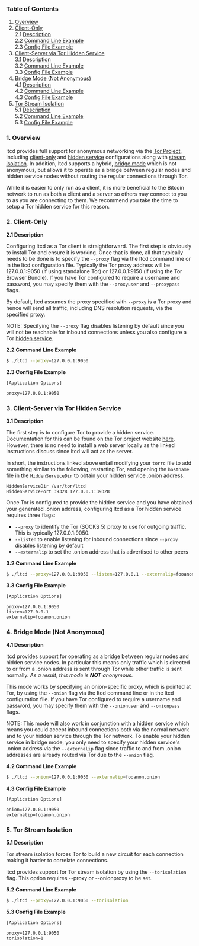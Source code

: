 ### Table of Contents
1. [Overview](#Overview)<br />
2. [Client-Only](#Client)<br />
2.1 [Description](#ClientDescription)<br />
2.2 [Command Line Example](#ClientCLIExample)<br />
2.3 [Config File Example](#ClientConfigFileExample)<br />
3. [Client-Server via Tor Hidden Service](#HiddenService)<br />
3.1 [Description](#HiddenServiceDescription)<br />
3.2 [Command Line Example](#HiddenServiceCLIExample)<br />
3.3 [Config File Example](#HiddenServiceConfigFileExample)<br />
4. [Bridge Mode (Not Anonymous)](#Bridge)<br />
4.1 [Description](#BridgeDescription)<br />
4.2 [Command Line Example](#BridgeCLIExample)<br />
4.3 [Config File Example](#BridgeConfigFileExample)<br />
5. [Tor Stream Isolation](#TorStreamIsolation)<br />
5.1 [Description](#TorStreamIsolationDescription)<br />
5.2 [Command Line Example](#TorStreamIsolationCLIExample)<br />
5.3 [Config File Example](#TorStreamIsolationFileExample)<br />

<a name="Overview" />

### 1. Overview

ltcd provides full support for anonymous networking via the
[Tor Project](https://www.torproject.org/), including [client-only](#Client)
and [hidden service](#HiddenService) configurations along with
[stream isolation](#TorStreamIsolation).  In addition, ltcd supports a hybrid,
[bridge mode](#Bridge) which is not anonymous, but allows it to operate as a
bridge between regular nodes and hidden service nodes without routing the
regular connections through Tor.

While it is easier to only run as a client, it is more beneficial to the Bitcoin
network to run as both a client and a server so others may connect to you to as
you are connecting to them.  We recommend you take the time to setup a Tor
hidden service for this reason.

<a name="Client" />

### 2. Client-Only

<a name="ClientDescription" />

**2.1 Description**<br />

Configuring ltcd as a Tor client is straightforward.  The first step is
obviously to install Tor and ensure it is working. Once that is done, all that
typically needs to be done is to specify the `--proxy` flag via the ltcd command
line or in the ltcd configuration file.  Typically the Tor proxy address will be
127.0.0.1:9050 (if using standalone Tor) or 127.0.0.1:9150 (if using the Tor
Browser Bundle).  If you have Tor configured to require a username and password,
you may specify them with the `--proxyuser` and `--proxypass` flags.

By default, ltcd assumes the proxy specified with `--proxy` is a Tor proxy and
hence will send all traffic, including DNS resolution requests, via the
specified proxy.

NOTE: Specifying the `--proxy` flag disables listening by default since you will
not be reachable for inbound connections unless you also configure a Tor
[hidden service](#HiddenService).

<a name="ClientCLIExample" />

**2.2 Command Line Example**<br />

```bash
$ ./ltcd --proxy=127.0.0.1:9050
```

<a name="ClientConfigFileExample" />

**2.3 Config File Example**<br />

```text
[Application Options]

proxy=127.0.0.1:9050
```

<a name="HiddenService" />

### 3. Client-Server via Tor Hidden Service

<a name="HiddenServiceDescription" />

**3.1 Description**<br />

The first step is to configure Tor to provide a hidden service.  Documentation
for this can be found on the Tor project website
[here](https://www.torproject.org/docs/tor-hidden-service.html.en).  However,
there is no need to install a web server locally as the linked instructions
discuss since ltcd will act as the server.

In short, the instructions linked above entail modifying your `torrc` file to
add something similar to the following, restarting Tor, and opening the
`hostname` file in the `HiddenServiceDir` to obtain your hidden service .onion
address.

```text
HiddenServiceDir /var/tor/ltcd
HiddenServicePort 39328 127.0.0.1:39328
```

Once Tor is configured to provide the hidden service and you have obtained your
generated .onion address, configuring ltcd as a Tor hidden service requires
three flags:
* `--proxy` to identify the Tor (SOCKS 5) proxy to use for outgoing traffic.
  This is typically 127.0.0.1:9050.
* `--listen` to enable listening for inbound connections since `--proxy`
  disables listening by default
* `--externalip` to set the .onion address that is advertised to other peers

<a name="HiddenServiceCLIExample" />

**3.2 Command Line Example**<br />

```bash
$ ./ltcd --proxy=127.0.0.1:9050 --listen=127.0.0.1 --externalip=fooanon.onion
```

<a name="HiddenServiceConfigFileExample" />

**3.3 Config File Example**<br />

```text
[Application Options]

proxy=127.0.0.1:9050
listen=127.0.0.1
externalip=fooanon.onion
```

<a name="Bridge" />

### 4. Bridge Mode (Not Anonymous)

<a name="BridgeDescription" />

**4.1 Description**<br />

ltcd provides support for operating as a bridge between regular nodes and hidden
service nodes.  In particular this means only traffic which is directed to or
from a .onion address is sent through Tor while other traffic is sent normally.
_As a result, this mode is **NOT** anonymous._

This mode works by specifying an onion-specific proxy, which is pointed at Tor,
by using the `--onion` flag via the ltcd command line or in the ltcd
configuration file.  If you have Tor configured to require a username and
password, you may specify them with the `--onionuser` and `--onionpass` flags.

NOTE: This mode will also work in conjunction with a hidden service which means
you could accept inbound connections both via the normal network and to your
hidden service through the Tor network.  To enable your hidden service in bridge
mode, you only need to specify your hidden service's .onion address via the
`--externalip` flag since traffic to and from .onion addresses are already
routed via Tor due to the `--onion` flag.

<a name="BridgeCLIExample" />

**4.2 Command Line Example**<br />

```bash
$ ./ltcd --onion=127.0.0.1:9050 --externalip=fooanon.onion
```

<a name="BridgeConfigFileExample" />

**4.3 Config File Example**<br />

```text
[Application Options]

onion=127.0.0.1:9050
externalip=fooanon.onion
```

<a name="TorStreamIsolation" />

### 5. Tor Stream Isolation

<a name="TorStreamIsolationDescription" />

**5.1 Description**<br />

Tor stream isolation forces Tor to build a new circuit for each connection
making it harder to correlate connections.

ltcd provides support for Tor stream isolation by using the `--torisolation`
flag.  This option requires --proxy or --onionproxy to be set.

<a name="TorStreamIsolationCLIExample" />

**5.2 Command Line Example**<br />

```bash
$ ./ltcd --proxy=127.0.0.1:9050 --torisolation
```

<a name="TorStreamIsolationFileExample" />

**5.3 Config File Example**<br />

```text
[Application Options]

proxy=127.0.0.1:9050
torisolation=1
```
